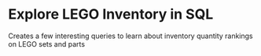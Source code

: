 # Explore LEGO Inventory in SQL
Creates a few interesting queries to learn about inventory quantity rankings on LEGO sets and parts
